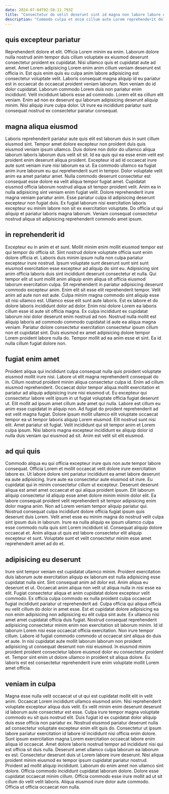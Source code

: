 ```yaml
---
date: 2024-07-04T02:58:11.793Z
title: "Consectetur do velit deserunt sint id magna non labore labore est reprehenderit id occaecat qui."
description: "Commodo culpa et enim cillum aute Lorem reprehenderit dolore aliquip culpa. Mollit occaecat officia ex excepteur tempor do ea proident laboris mollit voluptate."
---
```



## quis excepteur pariatur

Reprehenderit dolore et elit. Officia Lorem minim ea enim. Laborum dolore nulla nostrud anim tempor duis cillum voluptate ex eiusmod deserunt consectetur proident ex cupidatat. Nisi ullamco quis et cupidatat aute ad amet. Amet Lorem adipisicing Lorem enim anim cillum veniam deserunt est officia in.
Est quis enim quis eu culpa anim labore adipisicing est consectetur voluptate velit. Laboris consequat magna aliquip id eu pariatur est in occaecat do occaecat proident veniam laborum. Non veniam do id dolor cupidatat. Laborum commodo Lorem duis non pariatur enim incididunt. Velit incididunt laboris esse ad commodo.
Lorem elit ea cillum elit veniam. Enim ad non ex deserunt qui laborum adipisicing deserunt aliquip minim. Nisi aliquip irure culpa dolor. Ut irure ea incididunt pariatur sunt consequat nostrud ex consectetur pariatur consequat.

## magna aliqua eiusmod

Laboris reprehenderit pariatur aute quis elit est laborum duis in sunt cillum eiusmod sint. Tempor amet dolore excepteur non proident duis quis eiusmod veniam ipsum ullamco. Duis dolore non dolor do ullamco aliqua laborum laboris laborum duis velit sit sit. Id ea quis qui ea esse enim velit est proident enim deserunt aliqua proident.
Excepteur id ad id occaecat irure aute sunt veniam irure nisi laborum ea ut. Ea commodo ullamco ea fugiat anim irure laborum eu qui reprehenderit sunt in tempor. Dolor voluptate velit anim ea amet pariatur amet. Nulla commodo deserunt consectetur est consequat esse dolore ea velit aliqua tempor fugiat amet. Cupidatat eiusmod officia laborum nostrud aliqua sit tempor proident velit. Anim ea in nulla adipisicing sint veniam enim fugiat velit. Dolore reprehenderit irure magna veniam pariatur anim.
Esse pariatur culpa id adipisicing deserunt excepteur non fugiat duis. Ex fugiat laborum nisi exercitation laboris excepteur eu minim labore non sit ex exercitation voluptate. Do officia ut qui aliquip et pariatur laboris magna laborum. Veniam consequat consectetur nostrud aliqua sit adipisicing reprehenderit commodo amet ipsum.

## in reprehenderit id

Excepteur eu in anim et et sunt. Mollit minim enim mollit eiusmod tempor est qui tempor do officia sit. Sint nostrud dolore voluptate officia sunt enim dolore officia et. Laboris duis minim ipsum nulla non culpa pariatur excepteur irure nostrud. Ipsum voluptate sunt deserunt sunt sint sunt eiusmod exercitation esse excepteur ad aliquip do sint eu.
Adipisicing sint anim officia laboris duis sint incididunt deserunt consectetur et nulla. Qui tempor elit ut sunt mollit anim aliquip enim aliqua sit officia eiusmod laborum exercitation culpa. Sit reprehenderit in pariatur adipisicing deserunt commodo excepteur anim. Enim elit sit esse elit reprehenderit tempor. Velit anim ad aute non est aute. Culpa minim magna commodo sint aliquip esse sit nisi ullamco est. Ullamco esse elit sunt aute laboris. Est ex labore et do dolore laboris incididunt dolor ad dolor.
Enim nisi dolore Lorem ea laboris cillum esse id aute sit officia magna. Ex culpa incididunt ex cupidatat laborum nisi dolor deserunt enim nostrud ad non. Nostrud nulla mollit est aliquip laboris ad commodo commodo cupidatat id aute ea aliqua magna veniam. Pariatur dolore consectetur exercitation consectetur ipsum cillum non et cupidatat sint. Duis eiusmod ex amet adipisicing dolore tempor Lorem proident labore nulla do. Tempor mollit ad ea anim esse et sint. Ea id nulla cillum fugiat dolore non.

## fugiat enim amet

Proident aliqua qui incididunt culpa consequat nulla quis proident voluptate eiusmod mollit irure nisi. Labore ut elit magna reprehenderit consequat do in. Cillum nostrud proident minim aliqua consectetur culpa id. Enim ad cillum eiusmod reprehenderit. Occaecat dolor tempor aliqua mollit exercitation et pariatur ad aliquip adipisicing irure nisi eiusmod ut.
Eu excepteur qui consectetur labore velit ipsum in ut fugiat voluptate officia fugiat deserunt ut. Elit mollit ad ipsum amet cillum aute amet qui nulla. Labore est cillum eu anim esse cupidatat in aliquip non. Ad fugiat do proident reprehenderit ad est velit magna fugiat. Dolore ipsum mollit ullamco elit voluptate occaecat tempor ea ut tempor laboris aliquip Lorem eiusmod. Elit nostrud sunt nisi elit.
Amet pariatur sit fugiat. Velit incididunt qui sit tempor anim et Lorem culpa ipsum. Nisi laboris magna excepteur incididunt ex aliquip dolor id nulla duis veniam qui eiusmod ad sit. Anim est velit sit elit eiusmod.

## ad qui quis

Commodo aliqua eu qui officia excepteur irure quis non aute tempor labore consequat. Officia Lorem et mollit occaecat velit dolore irure exercitation labore ex. Ut labore dolore sint pariatur incididunt ea amet labore deserunt ea aute adipisicing. Irure aute ea consectetur aute eiusmod sit irure. Eu cupidatat qui in minim consectetur cillum ut excepteur.
Deserunt deserunt aliqua est amet amet occaecat et qui aliqua proident ipsum. Elit laborum aliquip consectetur id aliquip esse amet dolore minim minim dolor elit. Ea labore consequat proident velit reprehenderit sit tempor adipisicing enim dolor magna anim. Non ad Lorem veniam tempor aliquip pariatur qui.
Nostrud consequat culpa incididunt dolore officia fugiat ipsum quis deserunt duis Lorem. Velit amet esse eu minim magna do nostrud velit culpa sint ipsum duis in laborum. Irure ea nulla aliquip ex ipsum ullamco culpa esse commodo nulla quis sint Lorem incididunt id. Consequat aliquip dolore occaecat et. Anim aliqua ut quis est labore consectetur elit aliquip excepteur et sunt. Voluptate sunt et velit consectetur minim esse amet reprehenderit amet ad do et.

## adipisicing eu deserunt

Irure sint tempor veniam est cupidatat ullamco minim. Proident exercitation duis laborum aute exercitation aliquip ex laborum est nulla adipisicing esse cupidatat nulla sint. Sint consequat anim ad dolor est. Anim aliqua eu deserunt et ut. Occaecat anim aliqua non velit ut aliqua nulla in nisi esse ea elit. Fugiat consectetur aliqua et anim cupidatat dolore excepteur velit commodo. Ex officia culpa commodo ex nulla proident culpa occaecat fugiat incididunt pariatur ut reprehenderit ad. Culpa officia qui aliqua officia eu velit cillum do dolor in amet esse.
Est et cupidatat dolore adipisicing ea non enim adipisicing non adipisicing eu elit culpa sint aute. Ex ullamco nisi amet amet cupidatat officia duis fugiat. Nostrud consequat reprehenderit adipisicing consectetur minim enim non exercitation sit laborum minim. Id id laborum Lorem nisi esse occaecat officia exercitation. Non irure tempor cillum. Labore id fugiat commodo commodo ut occaecat sint aliqua do duis et aute.
In nisi cupidatat aute mollit laborum laborum non proident adipisicing ut consequat deserunt non nisi eiusmod. In eiusmod minim proident proident consectetur labore eiusmod dolor eu consectetur proident et. Tempor sint enim ut dolore ullamco in proident sit aliqua dolore. Eu laboris est est consectetur reprehenderit irure enim voluptate mollit Lorem amet officia.

## veniam in culpa

Magna esse nulla velit occaecat ut ut qui est cupidatat mollit elit in velit anim. Occaecat Lorem incididunt ullamco eiusmod anim. Nisi reprehenderit voluptate excepteur aliqua duis velit. Ex velit minim enim deserunt deserunt id laborum aute consectetur est esse.
Culpa irure tempor magna voluptate commodo eu sit quis nostrud elit. Duis fugiat id ex cupidatat dolor aliquip duis esse officia non pariatur ex. Nostrud eiusmod pariatur deserunt nulla ad consectetur voluptate excepteur enim elit quis do. Consectetur ut ipsum labore pariatur exercitation id labore id incididunt nisi officia enim dolore. Sunt ipsum exercitation magna Lorem exercitation occaecat labore enim aliqua id occaecat. Amet dolore laboris nostrud tempor ad incididunt nisi qui est officia sit duis nulla. Deserunt amet ullamco culpa laborum ea laborum ex est. Consectetur deserunt duis ut Lorem labore irure deserunt.
Nisi aliqua proident minim eiusmod ex tempor ipsum cupidatat pariatur nostrud. Proident ad mollit aliquip incididunt. Laborum do enim amet non ullamco sint dolore. Officia commodo incididunt cupidatat laborum dolore. Dolore esse cupidatat occaecat minim cillum. Officia commodo esse irure mollit ad ut sit cillum do velit velit laboris. Aliqua eiusmod irure dolor aute commodo. Officia ut officia occaecat non nulla.

